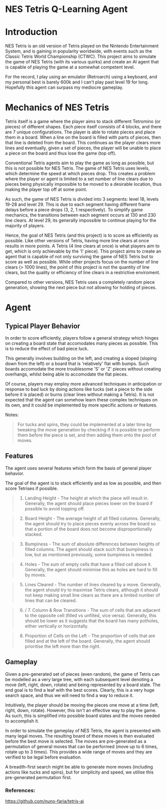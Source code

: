 # NES Tetris Q-Learning Agent

# Introduction

NES Tetris is an old version of Tetris played on the Nintendo Entertainment System, and is gaining
in popularity worldwide, with events such as the Classic Tetris World Championship (CTWC). This
project aims to simulate the game of NES Tetris (with its various quirks) and create an AI agent
that is capable of playing the game at a somewhat competent level.

For the record, I play using an emulator (Retroarch) using a keyboard, and my personal best is barely
600k and I can't play past level 19 for long. Hopefully this agent can surpass my mediocre gameplay.

# Mechanics of NES Tetris

Tetris itself is a game where the player aims to stack different Tetromino (or pieces) of different
shapes. Each piece itself consists of 4 blocks, and there are 7 unique configurations. The player
is able to rotate pieces and place them in a board. When a line on the board is filled with parts
of pieces, then that line is deleted from the board. This continues as the player clears more lines
and eventually, given a set of pieces, the player will be unable to place a piece on the board and
thus lose the game (top off).

Conventional Tetris agents aim to play the game as long as possible, but this is not possible for
NES Tetris. The game of NES Tetris uses levels, which determine the speed at which pieces drop.
This creates a problem where the player or agent is limited to a set number of line clears due to
pieces being physically impossible to be moved to a desirable location, thus making the player top
off at some point.

As such, the game of NES Tetris is divided into 3 segments: level 18, levels 19-28 and level 29.
This is due to each segment having different frame delays before a piece drops (3, 2, 1 respectively).
To simplify game mechanics, the transitions between each segment occurs at 130 and 230 line clears.
At level 29, its generally impossible to continue playing for the majority of players.

Hence, the goal of NES Tetris (and this project) is to score as efficiently as possible. Like other
versions of Tetris, having more line clears at once results in more points. A Tetris (4 line clears
at once) is what players aim to get, which is only achievable by the 'I' piece). This project aims to 
create an agent that is capable of not only surviving the game of NES Tetris but to score as well
as possible. While other projects focus on the number of line clears (> 1000 lines), the point of
this project is not the quantity of line clears, but the quality or efficiency of line clears in
a restrictive enviroment. 

Compared to other versions, NES Tetris uses a completely random piece generation, showing the next
piece but not allowing for holding of pieces.

# Agent

## Typical Player Behavior

In order to score efficiently, players follow a general strategy which hinges on creating a board
state that accomodates many pieces as possible. This is to reduce the effect of bad piece luck.

This generally involves building on the left, and creating a sloped (sloping down from the left)
or a board that is 'relatively' flat with bumps. Such boards accomodate the more troublesome 'S'
or 'Z' pieces without creating overhangs, whilst being able to accomodate the flat pieces.

Of course, players may employ more advanced techniques in anticipation or response to bad luck
by doing actions like tucks (set a piece to the side before it is placed) or burns (clear lines
without making a Tetris). It is not expected that the agent can somehow learn these complex
techniques on its own, and it could be implemented by more specific actions or features.

Notes:
> For tucks and spins, they could be implemented at a later time by tweaking the move generation
> by checking if it is possible to perform them before the piece is set, and then adding them
> onto the pool of moves.

## Features

The agent uses several features which form the basis of general player behavior.

The goal of the agent is to stack efficiently and as low as possible, and then score Tetrises
if possible.

> 1. Landing Height - The height at which the piece will result in. Generally, the agent
> should place pieces lower on the board if possible to avoid topping off.

> 2. Board Height - The average height of all filled columns. Generally, the agent should
> try to place pieces evenly across the board so that a portion of the board does not
> become disproportionally stacked.

> 3. Bumpiness - The sum of absolute differences between heights of filled columns. The agent should
> stack such that bumpiness is low, but as mentioned previously, some bumpiness is needed.

> 4. Holes - The sum of empty cells that have a filled cell above it. Generally, the agent
> should minimise this as holes are hard to fill by moves.

> 5. Lines Cleared - The number of lines cleared by a move. Generally, the agent should
> try to maximise Tetris clears, although it should not keep making small line clears as there
> are a limited number of lines that can be cleared.

> 6. / 7. Column & Row Transitions - The sum of cells that are adjacent to the opposite cell (filled vs
> unfilled, vice versa). Generally, this should be lower as it suggests that the board has many
> potholes, either vertically or horizontally.

> 8. Proportion of Cells on the Left - The proportion of cells that are filled and at the left
> of the board. Generally, the agent should prioritise the left more than the right.

## Gameplay

Given a pre-generated set of pieces (even random), the game of Tetris can be modelled as a very 
large tree, with each subsequent level denoting a move (left, right, down, rotate) and being
represented by a board state. The end goal is to find a leaf with the best scores. Clearly,
this is a very huge search space, and thus we will need to find a way to reduce it.

Intuitively, the player should be moving the pieces one move at a time (left, right, down, rotate).
However, this isn't an effective way to play the game. As such, this is simplified into possible board
states and the moves needed to accomplish it.

In order to simulate the gameplay of NES Tetris, the agent is presented with many legal moves.
The resulting board of these moves is then evaluated before the best move is selected. The moves
are pre-generated as a permutation of general moves that can be performed (move up to 6 times,
rotate up to 3 times). This provides a wide range of moves and they are verified to be legal
before evaluation.

A breadth-first search might be able to generate more moves (including actions like tucks and spins),
but for simplicity and speed, we utilise this pre-generated permutation first.

### References:
https://github.com/nuno-faria/tetris-ai